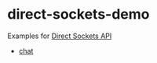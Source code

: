 # direct-sockets-demo
Examples for [Direct Sockets API](https://github.com/WICG/raw-sockets/blob/master/docs/explainer.md)

* [chat](chat/README.md)
